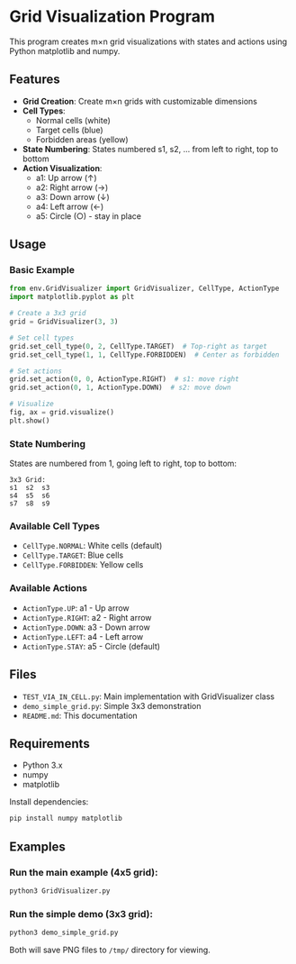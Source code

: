 # Grid Visualization Program

This program creates m×n grid visualizations with states and actions using Python matplotlib and numpy.

## Features

- **Grid Creation**: Create m×n grids with customizable dimensions
- **Cell Types**: 
  - Normal cells (white)
  - Target cells (blue) 
  - Forbidden areas (yellow)
- **State Numbering**: States numbered s1, s2, ... from left to right, top to bottom
- **Action Visualization**: 
  - a1: Up arrow (↑)
  - a2: Right arrow (→)
  - a3: Down arrow (↓)
  - a4: Left arrow (←)
  - a5: Circle (○) - stay in place

## Usage

### Basic Example

```python
from env.GridVisualizer import GridVisualizer, CellType, ActionType
import matplotlib.pyplot as plt

# Create a 3x3 grid
grid = GridVisualizer(3, 3)

# Set cell types
grid.set_cell_type(0, 2, CellType.TARGET)  # Top-right as target
grid.set_cell_type(1, 1, CellType.FORBIDDEN)  # Center as forbidden

# Set actions
grid.set_action(0, 0, ActionType.RIGHT)  # s1: move right
grid.set_action(0, 1, ActionType.DOWN)  # s2: move down

# Visualize
fig, ax = grid.visualize()
plt.show()
```

### State Numbering

States are numbered from 1, going left to right, top to bottom:

```
3x3 Grid:
s1  s2  s3
s4  s5  s6  
s7  s8  s9
```

### Available Cell Types

- `CellType.NORMAL`: White cells (default)
- `CellType.TARGET`: Blue cells
- `CellType.FORBIDDEN`: Yellow cells

### Available Actions

- `ActionType.UP`: a1 - Up arrow
- `ActionType.RIGHT`: a2 - Right arrow  
- `ActionType.DOWN`: a3 - Down arrow
- `ActionType.LEFT`: a4 - Left arrow
- `ActionType.STAY`: a5 - Circle (default)

## Files

- `TEST_VIA_IN_CELL.py`: Main implementation with GridVisualizer class
- `demo_simple_grid.py`: Simple 3x3 demonstration
- `README.md`: This documentation

## Requirements

- Python 3.x
- numpy
- matplotlib

Install dependencies:
```bash
pip install numpy matplotlib
```

## Examples

### Run the main example (4x5 grid):
```bash
python3 GridVisualizer.py
```

### Run the simple demo (3x3 grid):
```bash
python3 demo_simple_grid.py
```

Both will save PNG files to `/tmp/` directory for viewing.